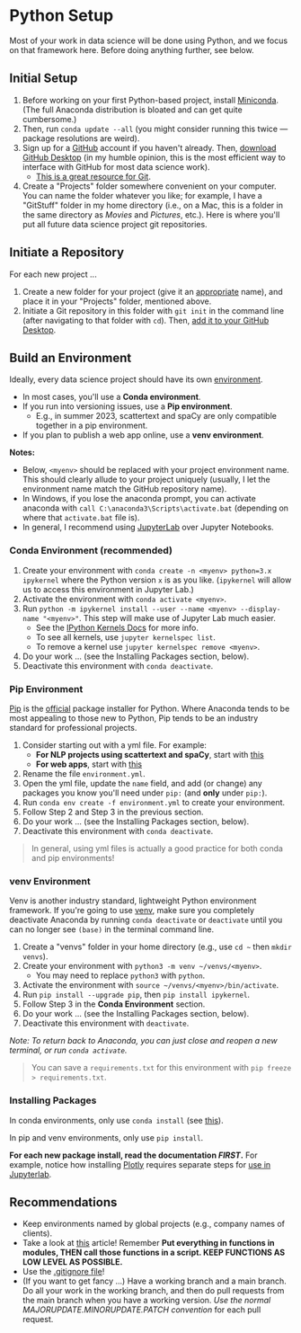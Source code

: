 # Python Setup

Most of your work in data science will be done using Python, and we focus on that framework here. Before doing anything further, see below.

## Initial Setup

1. Before working on your first Python-based project, install [Miniconda](https://docs.conda.io/en/latest/miniconda.html). (The full Anaconda distribution is bloated and can get quite cumbersome.) 
2. Then, run `conda update --all` (you might consider running this twice — package resolutions are weird).
3. Sign up for a [GitHub](https://github.com/) account if you haven't already. Then, [download GitHub Desktop](https://desktop.github.com/) (in my humble opinion, this is the most efficient way to interface with GitHub for most data science work).
    - [This is a great resource for Git](https://www.atlassian.com/git/tutorials/setting-up-a-repository).
4. Create a "Projects" folder somewhere convenient on your computer. You can name the folder whatever you like; for example, I have a "GitStuff" folder in my home directory (i.e., on a Mac, this is a folder in the same directory as *Movies* and *Pictures*, etc.). Here is where you'll put all future data science project git repositories.

## Initiate a Repository

For each new project ...

1. Create a new folder for your project (give it an [appropriate](https://gravitydept.com/blog/devising-a-git-repository-naming-convention) name), and place it in your "Projects" folder, mentioned above.
2. Initiate a Git repository in this folder with `git init` in the command line (after navigating to that folder with `cd`). Then, [add it to your GitHub Desktop](https://docs.github.com/en/desktop/contributing-and-collaborating-using-github-desktop/adding-and-cloning-repositories/adding-a-repository-from-your-local-computer-to-github-desktop).

## Build an Environment

Ideally, every data science project should have its own [environment](https://docs.conda.io/projects/conda/en/latest/user-guide/tasks/manage-environments.html).

- In most cases, you'll use a **Conda environment**.
- If you run into versioning issues, use a **Pip environment**.
  - E.g., in summer 2023, scattertext and spaCy are only compatible together in a pip environment.
- If you plan to publish a web app online, use a **venv environment**.

**Notes:**
- Below, `<myenv>` should be replaced with your project environment name. This should clearly allude to your project uniquely (usually, I let the environment name match the GitHub repository name).
- In Windows, if you lose the anaconda prompt, you can activate anaconda with `call C:\anaconda3\Scripts\activate.bat` (depending on where that `activate.bat` file is).
- In general, I recommend using [JupyterLab](https://jupyterlab.readthedocs.io/en/stable/) over Jupyter Notebooks.

### Conda Environment (recommended)

1. Create your environment with `conda create -n <myenv> python=3.x ipykernel` where the Python version `x` is as you like. (`ipykernel` will allow us to access this environment in Jupyter Lab.)
2. Activate the environment with `conda activate <myenv>`.
3. Run `python -m ipykernel install --user --name <myenv> --display-name "<myenv>"`. This step will make use of Jupyter Lab much easier.
   - See the [IPython Kernels Docs](https://ipython.readthedocs.io/en/stable/install/kernel_install.html) for more info.
   - To see all kernels, use `jupyter kernelspec list`.
   - To remove a kernel use `jupyter kernelspec remove <myenv>`.
4. Do your work ... (see the Installing Packages section, below).
5. Deactivate this environment with `conda deactivate`.

### Pip Environment

[Pip](https://pip.pypa.io/en/stable/) is the [official](https://packaging.python.org/en/latest/guides/tool-recommendations/) package installer for Python. Where Anaconda tends to be most appealing to those new to Python, Pip tends to be an industry standard for professional projects.

1. Consider starting out with a yml file. For example:
   - **For NLP projects using scattertext and spaCy**, start with [this](https://github.com/leontoddjohnson/dstools/blob/main/envs/env_nlp.yml)
   - **For web apps**, start with [this](https://github.com/leontoddjohnson/dstools/blob/main/envs/env_app.yml)
2. Rename the file `environment.yml`.
3. Open the yml file, update the `name` field, and add (or change) any packages you know you'll need under `pip:` (and **only** under `pip:`).
4. Run `conda env create -f environment.yml` to create your environment.
5. Follow Step 2 and Step 3 in the previous section.
6. Do your work ... (see the Installing Packages section, below).
7. Deactivate this environment with `conda deactivate`.

> In general, using yml files is actually a good practice for both conda and pip environments!

### venv Environment

Venv is another industry standard, lightweight Python environment framework. If you're going to use [venv](https://docs.python.org/3/library/venv.html), make sure you completely deactivate Anaconda by running `conda deactivate` or `deactivate` until you can no longer see `(base)` in the terminal command line.

1. Create a "venvs" folder in your home directory (e.g., use `cd ~` then `mkdir venvs`).
2. Create your environment with `python3 -m venv ~/venvs/<myenv>`.
   - You may need to replace `python3` with `python`.
3. Activate the environment with `source ~/venvs/<myenv>/bin/activate`.
4. Run `pip install --upgrade pip`, then `pip install ipykernel`.
5. Follow Step 3 in the **Conda Environment** section.
6. Do your work ... (see the Installing Packages section, below).
7. Deactivate this environment with `deactivate`.

*Note: To return back to Anaconda, you can just close and reopen a new terminal, or run `conda activate`.*

> You can save a `requirements.txt` for this environment with `pip freeze > requirements.txt`.

### Installing Packages

In conda environments, only use `conda install` (see [this](https://www.anaconda.com/using-pip-in-a-conda-environment/)).

In pip and venv environments, only use `pip install`.

**For each new package install, read the documentation *FIRST*.** For example, notice how installing [Plotly](https://plot.ly/python/getting-started/#installation) requires separate steps for [use in Jupyterlab](https://plotly.com/python/getting-started/#jupyterlab-support).

## Recommendations

- Keep environments named by global projects (e.g., company names of clients).
- Take a look at [this](http://scipy-lectures.org/intro/language/reusing_code.html) article! Remember **Put everything in functions in modules, THEN call those functions in a script. KEEP FUNCTIONS AS LOW LEVEL AS POSSIBLE.**
- Use the [.gitignore file](https://www.atlassian.com/git/tutorials/saving-changes/gitignore)!
- (If you want to get fancy ...) Have a working branch and a main branch. Do all your work in the working branch, and then do pull requests from the main branch when you have a working version. *Use the normal MAJORUPDATE.MINORUPDATE.PATCH convention* for each pull request.